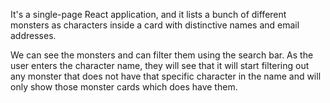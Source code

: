 It's a single-page React application, and it lists a bunch of different monsters as characters inside a card with distinctive names and email addresses.

We can see the monsters and can filter them using the search bar. As the user enters the character name, they will see that it will start filtering out any monster that does not have that specific character in the name and will only show those monster cards which does have them.
